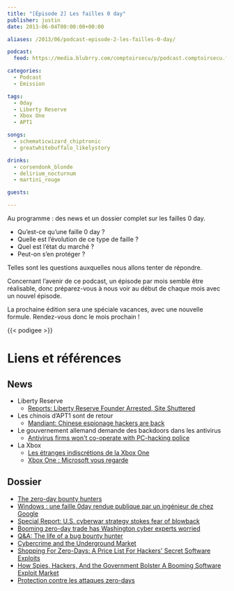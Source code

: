 ```yaml
---
title: "[Épisode 2] Les failles 0 day"
publisher: justin
date: 2013-06-04T00:00:00+00:00

aliases: /2013/06/podcast-episode-2-les-failles-0-day/

podcast:
  feed: https://media.blubrry.com/comptoirsecu/p/podcast.comptoirsecu.fr/CSEC.EP02.2013-06-04.ZERODAY.mp3

categories:
  - Podcast
  - Emission

tags:
  - 0day
  - Liberty Reserve
  - Xbox One
  - APT1

songs:
  - schematicwizard_chiptronic
  - greatwhitebuffalo_likelystory

drinks:
  - corsendonk_blonde
  - delirium_nocturnum
  - martini_rouge

guests:

---
```

Au programme : des news et un dossier complet sur les failles 0 day.

- Qu’est-ce qu’une faille 0 day ?
- Quelle est l’évolution de ce type de faille ?
- Quel est l’état du marché ?
- Peut-on s’en protéger ?

Telles sont les questions auxquelles nous allons tenter de répondre.
<!--more-->

Concernant l’avenir de ce podcast, un épisode par mois semble être réalisable, donc préparez-vous à nous voir au début de chaque mois avec un nouvel épisode.

La prochaine édition sera une spéciale vacances, avec une nouvelle formule.
Rendez-vous donc le mois prochain !

{{< podigee >}}

# Liens et références

## News
- Liberty Reserve
  - [Reports: Liberty Reserve Founder Arrested, Site Shuttered](http://krebsonsecurity.com/2013/05/reports-liberty-reserve-founder-arrested-site-shuttered/)
- Les chinois d’APT1 sont de retour
  - [Mandiant: Chinese espionage hackers are back](http://www.infosecurity-magazine.com/view/32515/mandiant-chinese-espionage-hackers-are-back/)
- Le gouvernement allemand demande des backdoors dans les antivirus
  - [Antivirus firms won't co-operate with PC-hacking police](http://www.pcpro.co.uk/news/security/381643/antivirus-firms-wont-co-operate-with-pc-hacking-police)
- La Xbox
  - [Les étranges indiscrétions de la Xbox One](http://magazine.qualys.fr/produits-technologies/microsoftxbox-one-kinect/)
  - [Xbox One : Microsoft vous regarde](http://www.ecrans.fr/Xbox-One-Microsoft-vous-regarde,16420.html)

## Dossier
- [The zero-day bounty hunters](http://www.pcpro.co.uk/features/378574/the-zero-day-bounty-hunters)
- [Windows : une faille 0day rendue publique par un ingénieur de chez Google](http://www.pcinpact.com/news/79951-windows-faille-0day-rendue-publique-par-ingenieur-chez-google.htm)
- [Special Report: U.S. cyberwar strategy stokes fear of blowback](http://www.reuters.com/article/2013/05/10/us-usa-cyberweapons-specialreport-idUSBRE9490EL20130510)
- [Booming zero-day trade has Washington cyber experts worried](http://www.reuters.com/article/2013/05/10/us-usa-cyberweapons-policy-idUSBRE9490EQ20130510)
- [Q&A: The life of a bug bounty hunter](http://www.pcpro.co.uk/features/378577/q-a-the-life-of-a-bug-bounty-hunter)
- [Cybercrime and the Underground Market](http://resources.infosecinstitute.com/cybercrime-and-the-underground-market/)
- [Shopping For Zero-Days: A Price List For Hackers' Secret Software Exploits](https://www.forbes.com/sites/andygreenberg/2012/03/23/shopping-for-zero-days-an-price-list-for-hackers-secret-software-exploits/#127a6ccd2660)
- [How Spies, Hackers, And the Government Bolster A Booming Software Exploit Market](http://www.fastcompany.com/3009156/the-code-war/how-spies-hackers-and-the-government-bolster-a-booming-software-exploit-market)
- [Protection contre les attaques zero-days](http://blog.nomios.fr/2012/12/03/protection-contre-les-attaques-zero-days/)
